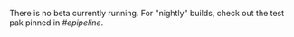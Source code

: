 
There is no beta currently running.
For "nightly" builds, check out the test pak pinned in *#epipeline*.
